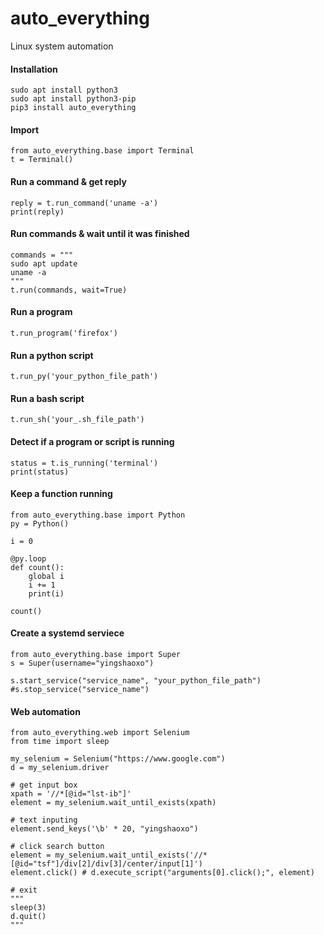 # auto_everything
Linux system automation

#### Installation
```
sudo apt install python3
sudo apt install python3-pip
pip3 install auto_everything
```

#### Import
```
from auto_everything.base import Terminal
t = Terminal()
```

#### Run a command & get reply
```
reply = t.run_command('uname -a')
print(reply)
```

#### Run commands & wait until it was finished
```
commands = """
sudo apt update
uname -a
"""
t.run(commands, wait=True)
```

#### Run a program
`t.run_program('firefox')`

#### Run a python script
`t.run_py('your_python_file_path')`

#### Run a bash script
`t.run_sh('your_.sh_file_path')`

#### Detect if a program or script is running
```
status = t.is_running('terminal')
print(status)
```

#### Keep a function running
```
from auto_everything.base import Python
py = Python()

i = 0

@py.loop
def count():
    global i
    i += 1
    print(i)

count()
```

#### Create a systemd serviece
```
from auto_everything.base import Super
s = Super(username="yingshaoxo")

s.start_service("service_name", "your_python_file_path")
#s.stop_service("service_name")
```

#### Web automation
```
from auto_everything.web import Selenium
from time import sleep

my_selenium = Selenium("https://www.google.com")
d = my_selenium.driver

# get input box
xpath = '//*[@id="lst-ib"]'
element = my_selenium.wait_until_exists(xpath)

# text inputing
element.send_keys('\b' * 20, "yingshaoxo")

# click search button
element = my_selenium.wait_until_exists('//*[@id="tsf"]/div[2]/div[3]/center/input[1]')
element.click() # d.execute_script("arguments[0].click();", element)

# exit
"""
sleep(3)
d.quit()
"""
```
